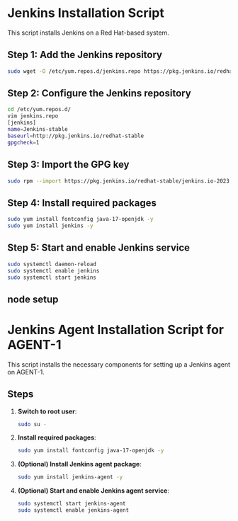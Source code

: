 # Jenkins Installation Script

This script installs Jenkins on a Red Hat-based system.

## Step 1: Add the Jenkins repository
```bash
sudo wget -O /etc/yum.repos.d/jenkins.repo https://pkg.jenkins.io/redhat-stable/jenkins.repo
```

## Step 2: Configure the Jenkins repository
```bash
cd /etc/yum.repos.d/
vim jenkins.repo
[jenkins]
name=Jenkins-stable
baseurl=http://pkg.jenkins.io/redhat-stable
gpgcheck=1
```

## Step 3: Import the GPG key
```bash
sudo rpm --import https://pkg.jenkins.io/redhat-stable/jenkins.io-2023.key
```

## Step 4: Install required packages
```bash
sudo yum install fontconfig java-17-openjdk -y
sudo yum install jenkins -y
```

## Step 5: Start and enable Jenkins service
```bash
sudo systemctl daemon-reload
sudo systemctl enable jenkins
sudo systemctl start jenkins
```




## node setup

# Jenkins Agent Installation Script for AGENT-1

This script installs the necessary components for setting up a Jenkins agent on AGENT-1.

## Steps

1. **Switch to root user**:  
   ```bash
   sudo su -
   ```

2. **Install required packages**:  
   ```bash
   sudo yum install fontconfig java-17-openjdk -y
   ```

3. **(Optional) Install Jenkins agent package**:  
   ```bash
   sudo yum install jenkins-agent -y
   ```

4. **(Optional) Start and enable Jenkins agent service**:  
   ```bash
   sudo systemctl start jenkins-agent
   sudo systemctl enable jenkins-agent
   ```



